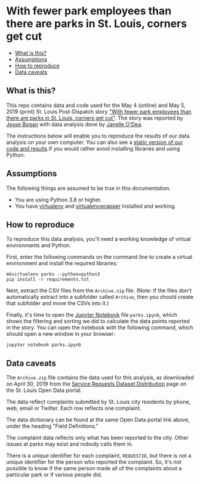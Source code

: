 With fewer park employees than there are parks in St. Louis, corners get cut
========================

* [What is this?](#what-is-this)
* [Assumptions](#assumptions)
* [How to reproduce](#how-to-reproduce)
* [Data caveats](#data-caveats)

What is this?
-------------

This repo contains data and code used for the May 4 (online) and May 5, 2019 (print) St. Louis Post-Dispatch story ["With fewer park employees than there are parks in St. Louis, corners get cut"](https://www.stltoday.com/news/local/metro/with-fewer-park-employees-than-there-are-parks-in-st-louis-corners-get-cut/article_18f11107-fec2-5e03-b5f9-85568ce2c9ed.html). The story was reported by [Jesse Bogan](https://twitter.com/JesseBogan) with data analysis done by [Janelle O'Dea](https://twitter.com/jayohday).

The instructions below will enable you to reproduce the results of our data analysis on your own computer. You can also see a [static version of our code and results](https://html-preview.github.io/?url=https://github.com/PostDispatchInteractive/parks/blob/master/parks.html) if you would rather avoid installing libraries and using Python.

Assumptions
-----------

The following things are assumed to be true in this documentation.

* You are using Python 3.8 or higher.
* You have [virtualenv](https://pypi.python.org/pypi/virtualenv) and [virtualenvwrapper](https://pypi.python.org/pypi/virtualenvwrapper) installed and working.

How to reproduce
----------------

To reproduce this data analysis, you'll need a working knowledge of virtual environments and Python.

First, enter the following commands on the command line to create a virtual environment and install the required libraries:
```
mkvirtualenv parks --python=python3
pip install -r requirements.txt
```

Next, extract the CSV files from the `Archive.zip` file. (Note: If the files don't automatically extract into a subfolder called `Archive`, then you should create that subfolder and move the CSVs into it.)

Finally, it's time to open the [Jupyter Notebook](https://jupyter.org/) file `parks.ipynb`, which shows the filtering and sorting we did to calculate the data points reported in the story. You can open the notebook with the following command, which should open a new window in your browser:
```
jupyter notebook parks.ipynb
```


Data caveats
-------------

The `Archive.zip` file contains the data used for this analysis, as downloaded on April 30, 2019 from the [Service Requests Dataset Distribution](https://www.stlouis-mo.gov/data/datasets/distribution.cfm?id=2) page on the St. Louis Open Data portal.

The data reflect complaints submitted by St. Louis city residents by phone, web, email or Twitter. Each row reflects one complaint.

The data dictionary can be found at the same Open Data portal link above, under the heading "Field Definitions."

The complaint data reflects only what has been reported to the city. Other issues at parks may exist and nobody calls them in.

There is a unique identifier for each complaint, `REQUESTID`, but there is not a unique identifier for the person who reported the complaint. So, it's not possible to know if the same person made all of the complaints about a particular park or if various people did.
